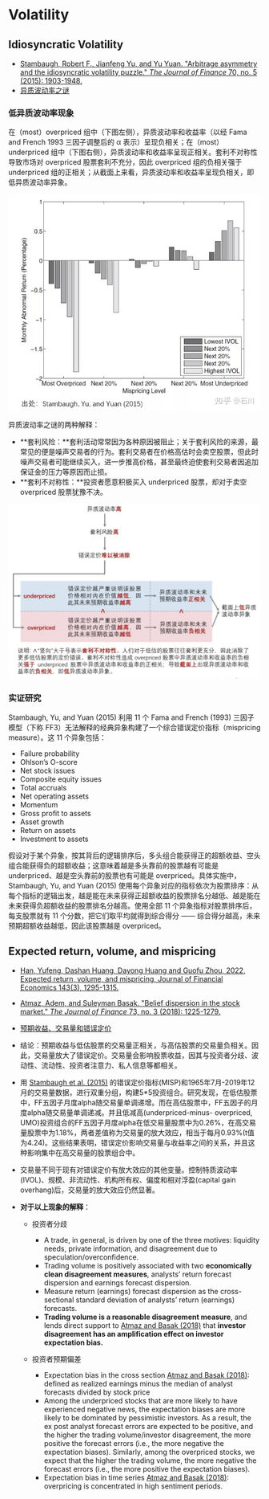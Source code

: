 # Volatility

## Idiosyncratic Volatility

- [Stambaugh, Robert F., Jianfeng Yu, and Yu Yuan. "Arbitrage asymmetry and the idiosyncratic volatility puzzle." *The Journal of Finance* 70, no. 5 (2015): 1903-1948.](https://onlinelibrary.wiley.com/doi/full/10.1111/jofi.12286)
- [异质波动率之谜](https://zhuanlan.zhihu.com/p/80443596)

### 低异质波动率现象

在（most）overpriced 组中（下图左侧），异质波动率和收益率（以经 Fama and French 1993 三因子调整后的 α 表示）呈现负相关；在（most）underpriced 组中（下图右侧），异质波动率和收益率呈现正相关。套利不对称性导致市场对 overpriced 股票套利不充分，因此 overpriced 组的负相关强于 underpriced 组的正相关；从截面上来看，异质波动率和收益率呈现负相关，即低异质波动率异象。

![](./pic/idiovol1.jpeg)

异质波动率之谜的两种解释：

- **套利风险：**套利活动常常因为各种原因被阻止；关于套利风险的来源，最常见的便是噪声交易者的行为。套利交易者在价格高估时会卖空股票，但此时噪声交易者可能继续买入，进一步推高价格，甚至最终迫使套利交易者因追加保证金的压力等原因而止损。
- **套利不对称性：**投资者愿意积极买入 underpriced 股票，却对于卖空 overpriced 股票犹豫不决。

![](./pic/idiovol2.png)

### 实证研究

Stambaugh, Yu, and Yuan (2015) 利用 11 个 Fama and French (1993) 三因子模型（下称 FF3）无法解释的经典异象构建了一个综合错误定价指标（mispricing measure）。这 11 个异象包括：

- Failure probability
- Ohlson’s O-score
- Net stock issues
- Composite equity issues
- Total accruals
- Net operating assets
- Momentum
- Gross profit to assets
- Asset growth
- Return on assets
- Investment to assets

假设对于某个异象，按其背后的逻辑排序后，多头组合能获得正的超额收益、空头组合能获得负的超额收益；这意味着越是多头靠前的股票越有可能是 underpriced、越是空头靠前的股票也有可能是 overpriced。具体实施中，Stambaugh, Yu, and Yuan (2015) 使用每个异象对应的指标依次为股票排序：从每个指标的逻辑出发，越是能在未来获得正超额收益的股票排名分越低、越是能在未来获得负超额收益的股票排名分越高。使用全部 11 个异象指标对股票排序后，每支股票就有 11 个分数，把它们取平均就得到综合得分 —— 综合得分越高，未来预期超额收益越低，因此该股票越是 overpriced。



## Expected return, volume, and mispricing

- [Han, Yufeng, Dashan Huang, Dayong Huang and Guofu Zhou, 2022, Expected return, volume, and mispricing, Journal of Financial Economics 143(3), 1295-1315.](https://www.sciencedirect.com/science/article/pii/S0304405X21001963)
- [Atmaz, Adem, and Suleyman Basak. "Belief dispersion in the stock market." *The Journal of Finance* 73, no. 3 (2018): 1225-1279.](https://onlinelibrary.wiley.com/doi/full/10.1111/jofi.12618)

- [预期收益、交易量和错误定价](https://zhuanlan.zhihu.com/p/526639807)

- 结论：预期收益与低估股票的交易量正相关，与高估股票的交易量负相关。因此，交易量放大了错误定价。交易量会影响股票收益，因其与投资者分歧、波动性、流动性、投资者注意力、私人信息等都相关。

- 用 [Stambaugh et al. (2015)](./IdioVol.html) 的错误定价指标(MISP)和1965年7月-2019年12月的交易量数据，进行双重分组，构建5*5投资组合。研究发现，在低估股票中，FF五因子月度alpha随交易量单调递增。而在高估股票中，FF五因子的月度alpha随交易量单调递减。并且低减高(underpriced-minus- overpriced, UMO)投资组合的FF五因子月度alpha在低交易量股票中为0.26%，在高交易量股票中为1.18%，两者差值称为交易量的放大效应，相当于每月0.93%(t值为4.24)。这些结果表明，错误定价影响交易量与收益率之间的关系，并且这种影响集中在高交易量的股票组合中。

- 交易量不同于现有对错误定价有放大效应的其他变量。控制特质波动率(IVOL)、规模、非流动性、机构所有权、偏度和相对浮盈(capital gain overhang)后，交易量的放大效应仍然显著。

- **对于以上现象的解释**：

  - 投资者分歧
    - A trade, in general, is driven by one of the three motives: liquidity needs, private information, and disagreement due to speculation/overconfidence.
    - Trading volume is positively associated with two **economically clean disagreement measures**, analysts’ return forecast dispersion and earnings forecast dispersion.
    - Measure return (earnings) forecast dispersion as the cross-sectional standard deviation of analysts’ return (earnings) forecasts.
    - **Trading volume is a reasonable disagreement measure**, and lends direct support to [Atmaz and Basak (2018)](https://onlinelibrary.wiley.com/doi/full/10.1111/jofi.12618) that **investor disagreement has an amplification effect on investor expectation bias.**

  - 投资者预期偏差
    - Expectation bias in the cross section [Atmaz and Basak (2018)](https://onlinelibrary.wiley.com/doi/full/10.1111/jofi.12618): defined as realized earnings minus the median of analyst forecasts divided by stock price
    - Among the underpriced stocks that are more likely to have experienced negative news, the expectation biases are more likely to be dominated by pessimistic investors. As a result, the ex post analyst forecast errors are expected to be positive, and the higher the trading volume/investor disagreement, the more positive the forecast errors (i.e., the more negative the expectation biases). Similarly, among the overpriced stocks, we expect that the higher the trading volume, the more negative the forecast errors (i.e., the more positive the expectation biases).
    - Expectation bias in time series [Atmaz and Basak (2018)](https://onlinelibrary.wiley.com/doi/full/10.1111/jofi.12618): overpricing is concentrated in high sentiment periods.